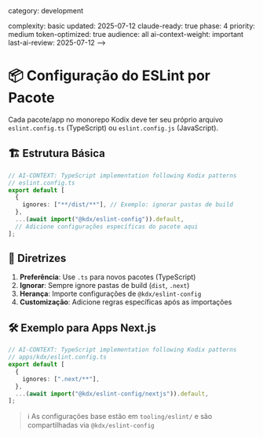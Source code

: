 <!-- AI-METADATA:
<!-- AI-CONTEXT-PRIORITY: always-include="false" summary-threshold="high" -->category: development
complexity: basic
updated: 2025-07-12
claude-ready: true
phase: 4
priority: medium
token-optimized: true
audience: all
ai-context-weight: important
last-ai-review: 2025-07-12
-->

# 📦 Configuração do ESLint por Pacote

Cada pacote/app no monorepo Kodix deve ter seu próprio arquivo `eslint.config.ts` (TypeScript) ou `eslint.config.js` (JavaScript).

## 🏗️ Estrutura Básica

<!-- AI-CODE-BLOCK: typescript-example -->
<!-- AI-CODE-OPTIMIZATION: language="typescript" context="kodix-patterns" -->
```typescript
// AI-CONTEXT: TypeScript implementation following Kodix patterns
// eslint.config.ts
export default [
  {
    ignores: ["**/dist/**"], // Exemplo: ignorar pastas de build
  },
  ...(await import("@kdx/eslint-config")).default,
  // Adicione configurações específicas do pacote aqui
];
```
<!-- /AI-CODE-OPTIMIZATION -->
<!-- /AI-CODE-BLOCK -->

## 📌 Diretrizes

1. **Preferência**: Use `.ts` para novos pacotes (TypeScript)
2. **Ignorar**: Sempre ignore pastas de build (`dist`, `.next`)
3. **Herança**: Importe configurações de `@kdx/eslint-config`
4. **Customização**: Adicione regras específicas após as importações

## 🛠️ Exemplo para Apps Next.js

<!-- AI-CODE-BLOCK: typescript-example -->
<!-- AI-CODE-OPTIMIZATION: language="typescript" context="kodix-patterns" -->
```typescript
// AI-CONTEXT: TypeScript implementation following Kodix patterns
// apps/kdx/eslint.config.ts
export default [
  {
    ignores: [".next/**"],
  },
  ...(await import("@kdx/eslint-config/nextjs")).default,
];
```
<!-- /AI-CODE-OPTIMIZATION -->
<!-- /AI-CODE-BLOCK -->

> ℹ️ As configurações base estão em `tooling/eslint/` e são compartilhadas via `@kdx/eslint-config`
